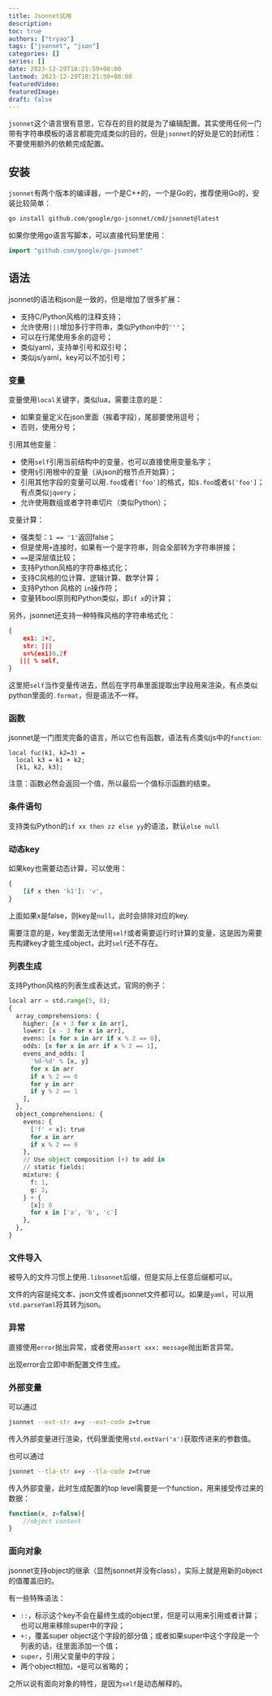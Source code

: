 ```yaml
---
title: Jsonnet试用
description:
toc: true
authors: ["tryao"]
tags: ["jsonnet", "json"]
categories: []
series: []
date: 2023-12-29T10:21:59+08:00
lastmod: 2023-12-29T10:21:59+08:00
featuredVideo:
featuredImage:
draft: false
---
```


`jsonnet`这个语言很有意思，它存在的目的就是为了编辑配置。其实使用任何一门带有字符串模板的语言都能完成类似的目的，但是`jsonnet`的好处是它的封闭性：不要使用额外的依赖完成配置。

## 安装

`jsonnet`有两个版本的编译器，一个是C++的，一个是Go的，推荐使用Go的，安装比较简单：

```bash
go install github.com/google/go-jsonnet/cmd/jsonnet@latest
```

如果你使用go语言写脚本，可以直接代码里使用：

```go
import "github.com/google/go-jsonnet"
```

## 语法

jsonnet的语法和json是一致的，但是增加了很多扩展：

* 支持C/Python风格的注释支持；
* 允许使用`|||`增加多行字符串，类似Python中的`'''`；
* 可以在行尾使用多余的逗号；
* 类似yaml，支持单引号和双引号；
* 类似js/yaml，key可以不加引号；

### 变量

变量使用`local`关键字，类似lua，需要注意的是：

* 如果变量定义在json里面（挨着字段），尾部要使用逗号；
* 否则，使用分号；

引用其他变量：

* 使用`self`引用当前结构中的变量，也可以直接使用变量名字；
* 使用`$`引用根中的变量（从json的根节点开始算）；
* 引用其他字段的变量可以用`.foo`或者`['foo']`的格式，如`$.foo`或者`$['foo']`；有点类似`jquery`；
* 允许使用数组或者字符串切片（类似Python）；

变量计算：

* 强类型：`1 == '1'`返回false；
* 但是使用`+`连接时，如果有一个是字符串，则会全部转为字符串拼接；
* `==`是深层值比较；
* 支持Python风格的字符串格式化；
* 支持C风格的位计算、逻辑计算、数学计算；
* 支持Python 风格的 `in`操作符；
* 变量转bool原则和Python类似，即`if x`的计算；

另外，jsonnet还支持一种特殊风格的字符串格式化：

```json
{
    ex1: 1+2,
    str: |||
    s=%(ex1)0.2f
   ||| % self,
}
```

这里把`self`当作变量传进去，然后在字符串里面提取出字段用来渲染，有点类似python里面的`.format`，但是语法不一样。

### 函数

jsonnet是一门图灵完备的语言，所以它也有函数，语法有点类似js中的`function`:

```
local fuc(k1, k2=3) = 
  local k3 = k1 + k2;
  [k1, k2, k3];
```

注意：函数必然会返回一个值，所以最后一个值标示函数的结束。

### 条件语句

支持类似Python的`if xx then zz else yy`的语法，默认`else null`

### 动态key

如果key也需要动态计算，可以使用：

```python
{
    [if x then 'k1']: 'v',
}
```

上面如果x是false，则key是`null`，此时会排除对应的key.

需要注意的是，key里面无法使用`self`或者需要运行时计算的变量，这是因为需要先构建key才能生成object，此时`self`还不存在。

### 列表生成

支持Python风格的列表生成表达式，官网的例子：

```python
local arr = std.range(5, 8);
{
  array_comprehensions: {
    higher: [x + 3 for x in arr],
    lower: [x - 3 for x in arr],
    evens: [x for x in arr if x % 2 == 0],
    odds: [x for x in arr if x % 2 == 1],
    evens_and_odds: [
      '%d-%d' % [x, y]
      for x in arr
      if x % 2 == 0
      for y in arr
      if y % 2 == 1
    ],
  },
  object_comprehensions: {
    evens: {
      ['f' + x]: true
      for x in arr
      if x % 2 == 0
    },
    // Use object composition (+) to add in
    // static fields:
    mixture: {
      f: 1,
      g: 2,
    } + {
      [x]: 0
      for x in ['a', 'b', 'c']
    },
  },
}
```

### 文件导入

被导入的文件习惯上使用`.libsonnet`后缀，但是实际上任意后缀都可以。

文件的内容是纯文本、json文件或者jsonnet文件都可以。如果是`yaml`，可以用`std.parseYaml`将其转为json。

### 异常

直接使用`error`抛出异常，或者使用`assert xxx: message`抛出断言异常。

出现error会立即中断配置文件生成。

### 外部变量

可以通过

```bash
jsonnet --ext-str x=y --ext-code z=true
```

传入外部变量进行渲染，代码里面使用`std.extVar('x')`获取传进来的参数值。

也可以通过

```bash
jsonnet --tla-str x=y --tla-code z=true
```

传入外部变量，此时生成配置的top level需要是一个function，用来接受传过来的数据：

```js
function(x, z=false){
    //object content
}
```

### 面向对象

jsonnet支持object的继承（显然jsonnet并没有class），实际上就是用新的object的值覆盖旧的。

有一些特殊语法：

* `::`，标示这个key不会在最终生成的object里，但是可以用来引用或者计算；也可以用来移除super中的字段；
* `+:`，覆盖super object这个字段的部分值；或者如果super中这个字段是一个列表的话，往里面添加一个值；
* `super`，引用父变量中的字段；
* 两个object相加，`+`是可以省略的；

之所以说有面向对象的特性，是因为`self`是动态解释的。

